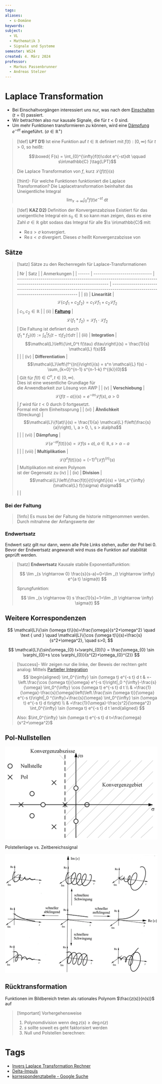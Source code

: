 ```yaml
---
tags: 
aliases:
  - s-Domäne
keywords: 
subject:
  - VL
  - Mathematik 3
  - Signale und Systeme
semester: WS24
created: 4. März 2024
professor:
  - Markus Passenbrunner
  - Andreas Stelzer
---
```


# Laplace Transformation

- Bei Einschaltvorgängen interessiert uns nur, was nach dem [Einschalten](Schaltvorgänge.md) $(t=0)$ passiert.
- Wir betrachten also nur kausale Signale, die für $t<0$ sind.
- Um mehr Funktionen transformieren zu können, wird eine [Dämpfung](../../Hardwareentwicklung/Dämpfung.md) $e^{-\sigma t}$ eingeführt. $(\sigma\in\mathbb{R}^{+})$

> [!def] **LPT D1)** Ist eine Funktion auf $t\in\mathbb{R}$ definiert mit $f(t):[0,\infty)$ für $t>0$, so heißt:
>
> $$\boxed{ F(s) = \int_{0}^{\infty}f(t)\cdot e^{-st}dt \qquad s\in\mathbb{C} }\tag{LPT}$$
> 
> Die Laplace Transformation von $f$, kurz $\mathcal{L}\{f(t)\}(s)$

> [!hint]- Für welche Funktionen funktioniert die Laplace Transformation?
> Die Laplacetransformation beinhaltet das Uneigentliche Integral 
> $$\lim_{ x \to \infty } \int_{0}^{x}f(t)e^{-st}\mathrm{~d}t$$


> [!def] **KAZ D2)** Definition der Konvergenzabzisse
> Existiert für das uneigentliche Integral ein $s_{0}\in\mathbb{R}$ so kann man zeigen, dass es eine Zahl $\sigma \in\mathbb{R}$ gibt sodass das Integral für alle $\s \in\mathbb{C}$ mit:
> - $\mathrm{Re}\,s>\sigma$ konvergiert. 
> - $\mathrm{Re}\,s<\sigma$ divergiert.
> Dieses $\sigma$ heißt Konvergenzabzisse von
## Sätze

> [!satz] Sätze zu den Rechenregeln für Laplace-Transformationen
> 
> | Nr     | Satz                           |                                                                                                                         | Anmerkungen                                                                                                                    |
| ------ | ------------------------------ | ----------------------------------------------------------------------------------------------------------------------- | ------------------------------------------------------------------------------------------------------------------------------ |
| (i)    | **Linearität**                 | $$\mathcal{L}\left\{c_1 f_1 + c_2 f_2\right\} = c_1 \mathcal{L} f_1 + c_2 \mathcal{L} f_2$$ |  $c_1, c_2 \in \mathbb{R}$                                                                                                                              |
| (ii)   | **[Faltung](Faltung.md)**      | $$\mathcal{L}\left\{f_1 * f_2\right\} = \mathcal{L} f_1 \cdot \mathcal{L} f_2$$                                         | Die Faltung ist definiert durch <br>$\left(f_1 * f_2\right)(t) := \int_0^t f_1(t-\tau) f_2(\tau) d\tau$                        |
| (iii)  | **Integration**                | $$\mathcal{L}\left\{\int_0^t f(\tau) d\tau\right\}(s) = \frac{1}{s} \mathcal{L} f(s)$$                                  |                                                                                                                                |
| (iv)   | **Differentiation**            | $$\mathcal{L}\left\{f^{(n)}\right\}(s) = s^n \mathcal{L} f(s) - \sum_{k=0}^{n-1} s^{n-1-k} f^{(k)}(0)$$                 | Gilt für $f(t) \in C^n, t \in[0, \infty)$. <br>Dies ist eine wesentliche Grundlage für<br>die Anwendbarkeit zur Lösung von AWP |
| (v)    | **Verschiebung**               | $$\mathcal{L}\{f(t-a)\}(s) = e^{-a s} \mathcal{L} f(s), \, a > 0$$                                                      | $f$ wird für $t < 0$ durch 0 fortgesetzt.<br>Formal mit dem Einheitssprung                                                     |
| (vi)   | **Ähnlichkeit**<br>(Streckung) | $$\mathcal{L}\{f(at)\}(s) = \frac{1}{a} \mathcal{L} f\left(\frac{s}{a}\right), \, a > 0, \, s > a\alpha$$               |                                                                                                                                |
| (vii)  | **Dämpfung**                   | $$\mathcal{L}\left\{e^{-a t} f(t)\right\}(s) = \mathcal{L} f(s+a), \, a \in \mathbb{R}, \, s > \alpha - a$$             |                                                                                                                                |
| (viii) | **Multiplikation**             | $$\mathcal{L}\left\{t^n f(t)\right\}(s) = (-1)^n (\mathcal{L} f)^{(n)}(s)$$                                             | Multiplikation mit einem Polynom<br>ist der Gegensatz zu (iv)                                                                  |
| (ix)   | **Division**                   | $$\mathcal{L}\left\{\frac{f(t)}{t}\right\}(s) = \int_s^{\infty} (\mathcal{L} f)(\sigma) d\sigma$$                       |                                                                                                                                |

### Bei der Faltung

> [!info] Es muss bei der Faltung die historie mittgenommen werden.
> Durch mitnahme der Anfangswerte der 

### Endwertsatz

Endwert satz gilt nur dann, wenn alle Pole Links stehen, außer der Pol bei 0.
Bevor der Endwertsatz angewandt wird muss die Funktion auf stabilität geprüft werden. 

> [!satz] **Endwertsatz**
> Kausale stabile Exponentialfunktion:
> 
> $$
> \lim _{s \rightarrow 0} \frac{s}{s-a}=0=\lim _{t \rightarrow \infty} e^{a t} \sigma(t)
> $$
> 
> Sprungfunktion:
> 
> $$
> \lim _{s \rightarrow 0} s \frac{1}{s}=1=\lim _{t \rightarrow \infty} \sigma(t)
> $$
> 

## Weitere Korrespondenzen

$$
\mathcal{L}\{\sin (\omega t)\}(s)=\frac{\omega}{s^2+\omega^2} \quad \text { und } \quad \mathcal{L}\{\cos (\omega t)\}(s)=\frac{s}{s^2+\omega^2}, \quad s>0,
$$

$$
\mathcal{L}\{\sin(\omega_{0} t+\varphi_{0})\} = \frac{\omega_{0} \sin \varphi_{0}+s \cos \varphi_{0}}{s^{2}+\omega_{0}^{2}}
$$


> [!success]- Wir zeigen nur die linke, der Beweis der rechten geht analog:
> Mittels [Partieller Integration](../Analysis/Partielle%20Integration.md)
> $$
> \begin{aligned}
> \int_0^{\infty} \sin (\omega t) e^{-s t} d t & =-\left.\frac{\cos (\omega t)}{\omega} e^{-s t}\right|_0 ^{\infty}-\frac{s}{\omega} \int_0^{\infty} \cos (\omega t) e^{-s t} d t \\
> & =\frac{1}{\omega}-\frac{s}{\omega}\left(\left.\frac{\sin (\omega t)}{\omega} e^{-s t}\right|_0 ^{\infty}+\frac{s}{\omega} \int_0^{\infty} \sin (\omega t) e^{-s t} d t\right) \\
> & =\frac{1}{\omega}-\frac{s^2}{\omega^2} \int_0^{\infty} \sin (\omega t) e^{-s t} d t
> \end{aligned}
> $$
> 
> 
> Also: $\int_0^{\infty} \sin (\omega t) e^{-s t} d t=\frac{\omega}{s^2+\omega^2}$

## Pol-Nullstellen

![600](assets/Pasted%20image%2020241203095822.png)

Polstellenlage vs. Zeitbereichssignal

![600](assets/Pasted%20image%2020241203095524.png)

## Rücktransformation

Funktionen im Bildbereich treten als rationales Polynom $\frac{z(s)}{n(s)}$ auf

> [!important] Vorhergehensweise
> 1. Polynomdivision wenn  $\deg z(s) \geq \deg n(z)$
> 2. $s$ sollte soweit es geht faktorisiert werden
> 3. Null und Polstellen berechnen:
> 

# Tags

- [Invers Laplace Transformation Rechner](https://de.symbolab.com/solver/inverse-laplace-calculator)
- [Delta-Impuls](Delta-Impuls.md)
- [korrespondenztabelle - Google Suche](https://www.google.com/search?q=korrespondenztabelle&oq=korrespondenztabelle&gs_lcrp=EgZjaHJvbWUyBggAEEUYOTIGCAEQLhhA0gEINzcwMmowajGoAgCwAgA&sourceid=chrome&ie=UTF-8)

